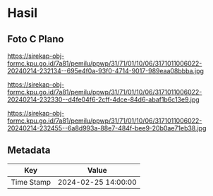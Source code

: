 # Hasil

## Foto C Plano

https://sirekap-obj-formc.kpu.go.id/7a81/pemilu/ppwp/31/71/01/10/06/3171011006022-20240214-232134--695e4f0a-93f0-4714-9017-989eaa08bbba.jpg

https://sirekap-obj-formc.kpu.go.id/7a81/pemilu/ppwp/31/71/01/10/06/3171011006022-20240214-232330--d4fe04f6-2cff-4dce-84d6-abaf1b6c13e9.jpg

https://sirekap-obj-formc.kpu.go.id/7a81/pemilu/ppwp/31/71/01/10/06/3171011006022-20240214-232455--6a8d993a-88e7-484f-bee9-20b0ae71eb38.jpg


## Metadata

| Key        | Value               |
| ---------- | ------------------- |
| Time Stamp | 2024-02-25 14:00:00 |



